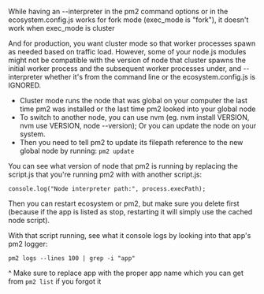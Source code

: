 While having an --interpreter in the pm2 command options or in the ecosystem.config.js works for fork mode (exec_mode is "fork"), it doesn't work when exec_mode is cluster

And for production, you want cluster mode so that worker processes spawn as needed based on traffic load. However, some of your node.js modules might not be compatible with the version of node that cluster spawns the initial worker process and the subsequent worker processes under, and --interpreter whether it's from the command line or the ecosystem.config.js is IGNORED. 
- Cluster mode runs the node that was global on your computer the last time pm2 was installed or the last time pm2 looked into your global node
- To switch to another node, you can use nvm (eg. nvm install VERSION, nvm use VERSION, node --version); Or you can update the node on your system.
- Then you need to tell pm2 to update its filepath reference to the new global node by running: `pm2 update`

You can see what version of node that pm2 is running by replacing the script.js that you're running pm2 with with another script.js:
```
console.log("Node interpreter path:", process.execPath);
```

Then you can restart ecosystem or pm2, but make sure you delete first (because if the app is listed as stop, restarting it will simply use the cached node script).

With that script running, see what it console logs by looking into that app's pm2 logger:
```
pm2 logs --lines 100 | grep -i "app"
```
^ Make sure to replace app with the proper app name which you can get from `pm2 list` if you forgot it